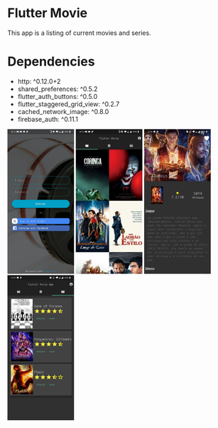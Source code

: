 # Flutter Movie

This app is a listing of current movies and series.

# Dependencies

* http: ^0.12.0+2
* shared_preferences: ^0.5.2
* flutter_auth_buttons: ^0.5.0
* flutter_staggered_grid_view: ^0.2.7
* cached_network_image: ^0.8.0
* firebase_auth: ^0.11.1



<img src="https://raw.githubusercontent.com/Walicen/flutter-movie/master/assets/imgs/login.jpeg" width="150">  <img src="https://raw.githubusercontent.com/Walicen/flutter-movie/master/assets/imgs/filme.jpeg" width="150">  <img src="https://raw.githubusercontent.com/Walicen/flutter-movie/master/assets/imgs/detalhes.jpg" width="150">   <img src="https://raw.githubusercontent.com/Walicen/flutter-movie/master/assets/imgs/favoritos.jpg" width="150">



